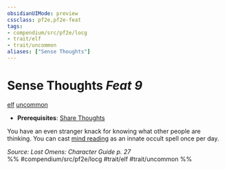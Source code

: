 ```yaml
---
obsidianUIMode: preview
cssclass: pf2e,pf2e-feat
tags:
- compendium/src/pf2e/locg
- trait/elf
- trait/uncommon
aliases: ["Sense Thoughts"]
---
```

# Sense Thoughts  *Feat 9*  
[elf](elf.md "Elf Ancestry & Heritage Trait")  [uncommon](uncommon.md "Uncommon Rarity Trait")  

- **Prerequisites**: [Share Thoughts](share-thoughts-locg.md)

You have an even stranger knack for knowing what other people are thinking. You can cast [mind reading](mind-reading.md) as an innate occult spell once per day.

*Source: Lost Omens: Character Guide p. 27*  
%% #compendium/src/pf2e/locg #trait/elf #trait/uncommon %%